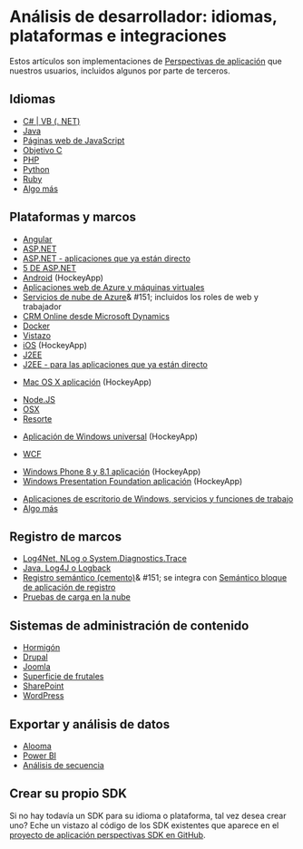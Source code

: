 <properties
    pageTitle="Perspectivas de aplicación: idiomas, plataformas e integraciones | Microsoft Azure"
    description="Integraciones disponibles para impresiones de aplicación, plataformas e idiomas"
    services="application-insights"
    documentationCenter=""
    authors="OlegAnaniev-MSFT"
    manager="douge"/>

<tags
    ms.service="application-insights"
    ms.workload="tbd"
    ms.tgt_pltfrm="ibiza"
    ms.devlang="na"
    ms.topic="get-started-article"
    ms.date="09/01/2016"
    ms.author="awills"/>

# <a name="developer-analytics-languages-platforms-and-integrations"></a>Análisis de desarrollador: idiomas, plataformas e integraciones

Estos artículos son implementaciones de [Perspectivas de aplicación](app-insights-overview.md) que nuestros usuarios, incluidos algunos por parte de terceros.

## <a name="languages"></a>Idiomas

+ [C# | VB (. NET)](app-insights-asp-net.md)
+ [Java](app-insights-java-get-started.md)
+ [Páginas web de JavaScript](app-insights-web-track-usage.md)
+ [Objetivo C](https://github.com/Microsoft/ApplicationInsights-iOS)
+ [PHP](https://github.com/Microsoft/ApplicationInsights-PHP)
+ [Python](https://pypi.python.org/pypi/applicationinsights/0.1.0)
+ [Ruby](https://rubygems.org/gems/application_insights)
+ [Algo más](#projects)

## <a name="platforms-and-frameworks"></a>Plataformas y marcos

+ [Angular](https://www.npmjs.com/package/angular-applicationinsights)
+ [ASP.NET](app-insights-asp-net.md)
+ [ASP.NET - aplicaciones que ya están directo](app-insights-monitor-performance-live-website-now.md)
+ [5 DE ASP.NET](app-insights-asp-net-core.md)
+ [Android](https://github.com/Microsoft/ApplicationInsights-Android) (HockeyApp)
+ [Aplicaciones web de Azure y máquinas virtuales](app-insights-azure-web-apps.md)
+ [Servicios de nube de Azure](app-insights-cloudservices.md)& #151; incluidos los roles de web y trabajador
+ [CRM Online desde Microsoft Dynamics](app-insights-sample-mscrm.md)
+ [Docker](app-insights-docker.md)
+ [Vistazo](https://azure.microsoft.com/blog/glimpse-application-insights/)
+ [iOS](https://github.com/Microsoft/ApplicationInsights-iOS) (HockeyApp)
+ [J2EE](app-insights-java-get-started.md)
+ [J2EE - para las aplicaciones que ya están directo](app-insights-java-live.md)
* [Mac OS X aplicación](https://support.hockeyapp.net/kb/client-integration-ios-mac-os-x-tvos/hockeyapp-for-mac-os-x) (HockeyApp)
+ [Node.JS](https://www.npmjs.com/package/applicationinsights)
+ [OSX](https://github.com/Microsoft/ApplicationInsights-OSX)
+ [Resorte](http://joe.blog.freemansoft.com/2015/12/enabling-microsoft-application-insight.html)
* [Aplicación de Windows universal](https://support.hockeyapp.net/kb/client-integration-windows-and-windows-phone/how-to-create-an-app-for-uwp) (HockeyApp)
+ [WCF](https://github.com/Microsoft/ApplicationInsights-SDK-Labs/blob/master/WCF/readme.md)
* [Windows Phone 8 y 8.1 aplicación](https://support.hockeyapp.net/kb/client-integration-windows-and-windows-phone/hockeyapp-for-windows-phone-silverlight-apps-80-and-81) (HockeyApp)
* [Windows Presentation Foundation aplicación](https://support.hockeyapp.net/kb/client-integration-windows-and-windows-phone/hockeyapp-for-windows-wpf-apps) (HockeyApp)
+ [Aplicaciones de escritorio de Windows, servicios y funciones de trabajo](app-insights-windows-desktop.md)
+ [Algo más](#projects)


## <a name="logging-frameworks"></a>Registro de marcos

+   [Log4Net, NLog o System.Diagnostics.Trace](app-insights-diagnostic-search.md)
+   [Java, Log4J o Logback](app-insights-java-trace-logs.md)
+   [Registro semántico (cemento)](https://github.com/fidmor89/SLAB_AppInsights)& #151; se integra con [Semántico bloque de aplicación de registro](https://msdn.microsoft.com/library/dn440729.aspx)
+   [Pruebas de carga en la nube](http://blogs.msdn.com/b/visualstudioalm/archive/2015/07/30/getting-application-insights-counters-with-cloud-based-load-testing.aspx)


## <a name="content-management-systems"></a>Sistemas de administración de contenido

+ [Hormigón](https://github.com/fidmor89/appInsights-Concrete)
+ [Drupal](https://github.com/fidmor89/AppInsights-Drupal)
+ [Joomla](https://github.com/fidmor89/AppInsights-Joomla)
+ [Superficie de frutales](https://orchardazureappinsights.codeplex.com) 
+ [SharePoint](app-insights-sharepoint.md)
+ [WordPress](https://wordpress.org/plugins/application-insights/)

## <a name="export-and-data-analysis"></a>Exportar y análisis de datos

+ [Alooma](https://www.alooma.com/blog/application-insights-amazon-redshift)
+ [Power BI](http://blogs.msdn.com/b/powerbi/archive/2015/11/04/explore-your-application-insights-data-with-power-bi.aspx)
+ [Análisis de secuencia](app-insights-export-power-bi.md)

## <a name="projects"></a>Crear su propio SDK

Si no hay todavía un SDK para su idioma o plataforma, tal vez desea crear uno? Eche un vistazo al código de los SDK existentes que aparece en el [proyecto de aplicación perspectivas SDK en GitHub](https://github.com/Microsoft/AppInsights-Home).


